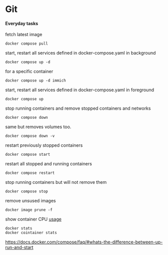 # Git

#### Everyday tasks

fetch latest image
```shell
docker compose pull
```

start, restart all services defined in docker-compose.yaml in background
```shell
docker compose up -d
```

for a specific container
```shell
docker compose up -d immich
```

start, restart all services defined in docker-compose.yaml in foreground
```shell
docker compose up 
```


stop running containers and remove stopped containers and networks
```shell
docker compose down
```

same but removes volumes too.
```shell
docker compose down -v
```


restart previously stopped containers
```shell
docker compose start
```

restart all stopped and running containers
```shell
docker compose restart
```

stop running containers but will not remove them
```shell
docker compose stop
```


remove unsused images
```shell
docker image prune -f
```

show container CPU [usage](https://docs.docker.com/reference/cli/docker/container/stats/)  
```shell
docker stats
docker cointainer stats
```


https://docs.docker.com/compose/faq/#whats-the-difference-between-up-run-and-start